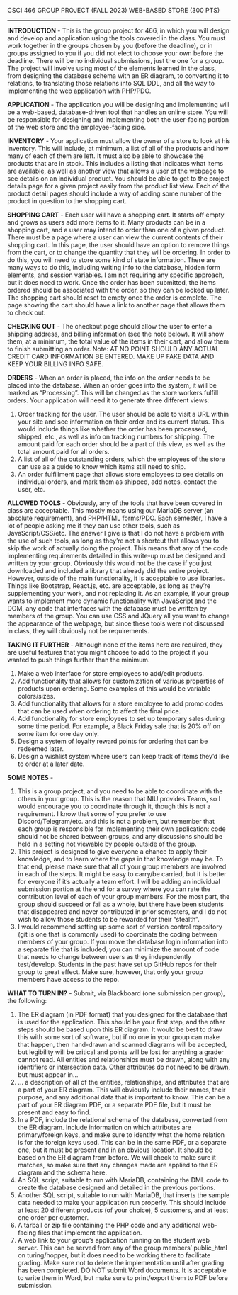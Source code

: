 CSCI 466 GROUP PROJECT (FALL 2023)
WEB-BASED STORE (300 PTS)
__________________________________________

**INTRODUCTION** - 
This is the group project for 466, in which you will design and develop and application using the tools covered in the class. You must work together in the groups chosen by you (before the deadline), or in groups assigned to you if you did not elect to choose your own before the deadline. There will be no individual submissions, just the one for a group.
The project will involve using most of the elements learned in the class, from designing the database schema with an ER diagram, to converting it to relations, to translating those relations into SQL DDL, and all the way to implementing the web application with PHP/PDO.

**APPLICATION** - 
The application you will be designing and implementing will be a web-based, database-driven tool that handles an online store. You will be responsible for designing and implementing both the user-facing portion of the web store and the employee-facing side.

**INVENTORY** - 
Your application must allow the owner of a store to look at his inventory. This will include, at minimum, a list of all of the products and how many of each
of them are left.
It must also be able to showcase the products that are in stock. This includes a listing that indicates what items are available, as well as another view that allows a user of the webpage to see details on an individual product. You should be able to get to the project details page for a given project easily from the product list view.
Each of the product detail pages should include a way of adding some number of the product in question to the shopping cart.

**SHOPPING CART** - 
Each user will have a shopping cart. It starts off empty and grows as users add more items to it. Many products can be in a shopping cart, and a user may intend to order than one of a given product. There must be a page where a user can view the current contents of their shopping cart.
In this page, the user should have an option to remove things from the cart, or to change the quantity that they will be ordering.
In order to do this, you will need to store some kind of state information. There are many ways to do this, including writing info to the database, hidden form elements, and session variables. I am not requiring any specific approach, but it does need to work.
Once the order has been submitted, the items ordered should be associated with the order, so they can be looked up later. The shopping cart should reset to empty once the order is complete.
The page showing the cart should have a link to another page that allows them to check out.

**CHECKING OUT** - 
The checkout page should allow the user to enter a shipping address, and billing information (see the note below). It will show them, at a minimum, the
total value of the items in their cart, and allow them to finish submitting an order.
Note: AT NO POINT SHOULD ANY ACTUAL CREDIT CARD INFORMATION BE ENTERED. MAKE UP FAKE DATA AND KEEP YOUR BILLING INFO SAFE.

**ORDERS** - 
When an order is placed, the info on the order needs to be placed into the database. When an order goes into the system, it will be marked as “Processing”. This will be changed as the store workers fulfill orders. Your application will need it to generate three different views:
1. Order tracking for the user. The user should be able to visit a URL within your site and see information on their order and its current status. This would include things like whether the order has been processed, shipped, etc., as well as info on tracking numbers for shipping. The amount paid for each order should be a part of this view, as well as the total amount paid for all orders.
2. A list of all of the outstanding orders, which the employees of the store can use as a guide to know which items still need to ship.
3. An order fulfillment page that allows store employees to see details on individual orders, and mark them as shipped, add notes, contact the user, etc.

**ALLOWED TOOLS** - 
Obviously, any of the tools that have been covered in class are acceptable. This mostly means using our MariaDB server (an absolute requirement), and PHP/HTML forms/PDO.
Each semester, I have a lot of people asking me if they can use other tools, such as JavaScript/CSS/etc. The answer I give is that I do not have a problem with the use of such tools, as long as they’re not a shortcut that allows you to skip the work of actually doing the project.
This means that any of the code implementing requirements detailed in this write-up must be designed and written by your group. Obviously this would not be the case if you just downloaded and included a library that already did the entire project.
However, outside of the main functionality, it is acceptable to use libraries. Things like Bootstrap, React.js, etc. are acceptable, as long as they’re supplementing your work, and not replacing it.
As an example, if your group wants to implement more dynamic functionality with JavaScript and the DOM, any code that interfaces with the database must be written by members of the group.
You can use CSS and JQuery all you want to change the appearance of the webpage, but since these tools were not discussed in class, they will obviously not be requirements.

**TAKING IT FURTHER** - 
Although none of the items here are required, they are useful features that you might choose to add to the project if you wanted to push things further than the minimum.
1. Make a web interface for store employees to add/edit products.
2. Add functionality that allows for customization of various properties of products upon ordering. Some examples of this would be variable colors/sizes.
3. Add functionality that allows for a store employee to add promo codes that can be used when ordering to affect the final price.
4. Add functionality for store employees to set up temporary sales during some time period. For example, a Black Friday sale that is 20% off on some item for one day only.
5. Design a system of loyalty reward points for ordering that can be redeemed later.
6. Design a wishlist system where users can keep track of items they’d like to order at a later date.

**SOME NOTES** - 
1. This is a group project, and you need to be able to coordinate with the others in your group. This is the reason that NIU provides Teams, so I would encourage you to coordinate through it, though this is not a requirement. I know that some of you prefer to use Discord/Telegram/etc. and this is not a problem, but remember that each group is responsible for implementing their own application: code should not be shared between groups, and any discussions should be held in a setting not viewable by people outside of the group.
2. This project is designed to give everyone a chance to apply their knowledge, and to learn where the gaps in that knowledge may be. To that end, please make sure that all of your group members are involved in each of the steps. It might be easy to carry/be carried, but it is better for everyone if it’s actually a team effort. I will be adding an individual submission portion at the end for a survey where you can rate the contribution level of each of your group members. For the most part, the group should succeed or fail as a whole, but there have been students that disappeared and never contributed in prior semesters, and I do not wish to allow those students to be rewarded for their “stealth”.
3. I would recommend setting up some sort of version control repository (git is one that is commonly used) to coordinate the coding between members of your group. If you move the database login information into a separate file that is included, you can minimize the amount of code that needs to change between users as they independently test/develop. Students in the past have set up GitHub repos for their group to great effect. Make sure, however, that only your group members have access to the repo.

**WHAT TO TURN IN?** - 
Submit, via Blackboard (one submission per group), the following:
1. The ER diagram (in PDF format) that you designed for the database that is used for the application. This should be your first step, and the other steps should be based upon this ER diagram. It would be best to draw this with some sort of software, but if no one in your group can make that happen, then hand-drawn and scanned diagrams will be accepted, but legibility will be critical and points will be lost for anything a grader cannot read. All entities and relationships must be drawn, along with any identifiers or intersection data. Other attributes do not need to be drawn, but must appear in…
2. … a description of all of the entities, relationships, and attributes that are a part of your ER diagram. This will obviously include their names, their purpose, and any additional data that is important to know. This can be a part of your ER diagram PDF, or a separate PDF file, but it must be present and easy to find.
3. In a PDF, include the relational schema of the database, converted from the ER diagram. Include information on which attributes are primary/foreign keys, and make sure to identify what the home relation is for the foreign keys used. This can be in the same PDF, or a separate one, but it must be present and in an obvious location. It should be based on the ER diagram from before. We will check to make sure it matches, so make sure that any changes made are applied to the ER diagram and the schema here.
4. An SQL script, suitable to run with MariaDB, containing the DML code to create the database designed and detailed in the previous portions.
5. Another SQL script, suitable to run with MariaDB, that inserts the sample data needed to make your application run properly. This should include at least 20 different products (of your choice), 5 customers, and at least one order per customer.
6. A tarball or zip file containing the PHP code and any additional web-facing files that implement the application.
7. A web link to your group’s application running on the student web server. This can be served from any of the group members’ public_html on turing/hopper, but it does need to be working there to facilitate grading. Make sure not to delete the implementation until after grading has been completed.
DO NOT submit Word documents. It is acceptable to write them in Word, but make sure to print/export them to PDF before submission.
